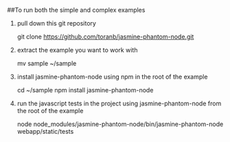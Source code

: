 ##To run both the simple and complex examples

1. pull down this git repository 

    git clone https://github.com/toranb/jasmine-phantom-node.git

2. extract the example you want to work with

    mv sample ~/sample

3. install jasmine-phantom-node using npm in the root of the example

    cd ~/sample
    npm install jasmine-phantom-node

4. run the javascript tests in the project using jasmine-phantom-node from the root of the example

    node node_modules/jasmine-phantom-node/bin/jasmine-phantom-node webapp/static/tests
